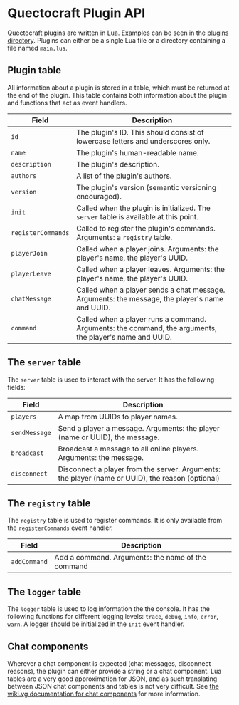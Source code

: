 # Quectocraft Plugin API

Quectocraft plugins are written in Lua. Examples can be seen in the [plugins directory](plugins). Plugins can either be a single Lua file or a directory containing a file named `main.lua`.

## Plugin table

All information about a plugin is stored in a table, which must be returned at the end of the plugin. This table contains both information about the plugin and functions that act as event handlers.

| Field              | Description                                                                                             |
|--------------------|---------------------------------------------------------------------------------------------------------|
| `id`               | The plugin's ID. This should consist of lowercase letters and underscores only.                         |
| `name`             | The plugin's human-readable name.                                                                       |
| `description`      | The plugin's description.                                                                               |
| `authors`          | A list of the plugin's authors.                                                                         |
| `version`          | The plugin's version (semantic versioning encouraged).                                                  |
| `init`             | Called when the plugin is initialized. The `server` table is available at this point.                   |
| `registerCommands` | Called to register the plugin's commands. Arguments: a `registry` table.                                |
| `playerJoin`       | Called when a player joins. Arguments: the player's name, the player's UUID.                            |
| `playerLeave`      | Called when a player leaves. Arguments: the player's name, the player's UUID.                           |
| `chatMessage`      | Called when a player sends a chat message. Arguments: the message, the player's name and UUID.          |
| `command`          | Called when a player runs a command. Arguments: the command, the arguments, the player's name and UUID. |

## The `server` table

The `server` table is used to interact with the server. It has the following fields:

| Field         | Description                                                                                      |
|---------------|--------------------------------------------------------------------------------------------------|
| `players`     | A map from UUIDs to player names.                                                                |
| `sendMessage` | Send a player a message. Arguments: the player (name or UUID), the message.                      |
| `broadcast`   | Broadcast a message to all online players. Arguments: the message.                               |
| `disconnect`  | Disconnect a player from the server. Arguments: the player (name or UUID), the reason (optional) |

## The `registry` table

The `registry` table is used to register commands. It is only available from the `registerCommands` event handler.

| Field        | Description                                       |
|--------------|---------------------------------------------------|
| `addCommand` | Add a command. Arguments: the name of the command |

## The `logger` table

The `logger` table is used to log information the the console. It has the following functions for different logging levels: `trace`, `debug`, `info`, `error`, `warn`. A logger should be initialized in the `init` event handler.

## Chat components

Wherever a chat component is expected (chat messages, disconnect reasons), the plugin can either provide a string or a chat component. Lua tables are a very good approximation for JSON, and as such translating between JSON chat components and tables is not very difficult. See [the wiki.vg documentation for chat components](https://wiki.vg/Chat) for more information.
